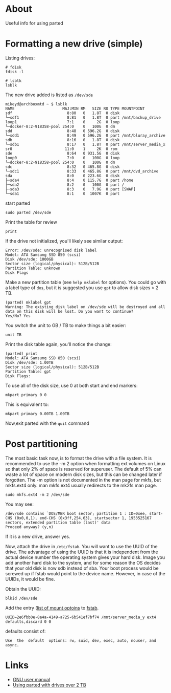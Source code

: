 # About

Useful info for using parted

# Formatting a new drive (simple)

Listing drives:

```
# fdisk
fdisk -l 

# lsblk
lsblk
```

The new drive added is listed as `/dev/sde`

```
mikeyd@archboxmtd ~ $ lsblk
NAME                     MAJ:MIN RM   SIZE RO TYPE MOUNTPOINT
sdf                        8:80   0   1.8T  0 disk 
└─sdf1                     8:81   0   1.8T  0 part /mnt/backup_drive
loop1                      7:1    0     2G  0 loop 
└─docker-8:2-918358-pool 254:0    0   100G  0 dm   
sdd                        8:48   0 596.2G  0 disk 
└─sdd1                     8:49   0 596.2G  0 part /mnt/bluray_archive
sdb                        8:16   0   1.8T  0 disk 
└─sdb1                     8:17   0   1.8T  0 part /mnt/server_media_x
sr0                       11:0    1     2K  0 rom  
sde                        8:64   0 931.5G  0 disk 
loop0                      7:0    0   100G  0 loop 
└─docker-8:2-918358-pool 254:0    0   100G  0 dm   
sdc                        8:32   0 465.8G  0 disk 
└─sdc1                     8:33   0 465.8G  0 part /mnt/dvd_archive
sda                        8:0    0 223.6G  0 disk 
├─sda4                     8:4    0 115.7G  0 part /home
├─sda2                     8:2    0   100G  0 part /
├─sda3                     8:3    0   7.9G  0 part [SWAP]
└─sda1                     8:1    0  1007K  0 part 
```

start parted
```
sudo parted /dev/sde
```

Print the table for review
```
print
```

If the drive not initialized, you'll likely see similar output:
```
Error: /dev/sde: unrecognised disk label
Model: ATA Samsung SSD 850 (scsi)                                         
Disk /dev/sde: 1000GB
Sector size (logical/physical): 512B/512B
Partition Table: unknown
Disk Flags
```

Make a new partition table (see `help mklabel` for options). 
You could go with a label type of `dos`, but it is suggested you use `gpt` to allow disk sizes > 2 TB.

```
(parted) mklabel gpt
Warning: The existing disk label on /dev/sde will be destroyed and all data on this disk will be lost. Do you want to continue?
Yes/No? Yes 
```

You switch the unit to GB / TB to make things a bit easier:
```
unit TB
```

Print the disk table again, you'll notice the change:
```
(parted) print                                                            
Model: ATA Samsung SSD 850 (scsi)
Disk /dev/sde: 1.00TB
Sector size (logical/physical): 512B/512B
Partition Table: gpt
Disk Flags: 
```


To use all of the disk size, use 0 at both start and end markers:
```
mkpart primary 0 0
```

This is equivalent to:
```
mkpart primary 0.00TB 1.00TB
```

Now,exit parted with the `quit` command

# Post partitioning

The most basic task now, is to format the drive with a file system. It is recommended to use the -m 2 option when 
formatting ext volumes on Linux so that only 2% of space is reserved for superuser. The default of 
5% can waste a lot of space on modern disk sizes, but this can be changed later if forgotten. 
The -m option is not documented in the man page for mkfs, but mkfs.ext4 only. man mkfs.ext4 usually 
redirects to the mk2fs man page.

```
sudo mkfs.ext4 -m 2 /dev/sde
```

You may see:
```
/dev/sde contains `DOS/MBR boot sector; partition 1 : ID=0xee, start-CHS (0x0,0,1), end-CHS (0x3ff,254,63), startsector 1, 1953525167 sectors, extended partition table (last)' data
Proceed anyway? (y,n) 
```

If it is a new drive, answer yes.

Now, attach the drive in `/etc/fstab`. You will want to use the UUID of the drive. The advantage of using the 
UUID is that it is independent from the actual device number the operating system gives your hard disk. 
Image you add another hard disk to the system, and for some reason the OS decides that your old disk is now 
sdb instead of sba. Your boot process would be screwed up if fstab would point to the device name. However, 
in case of the UUIDs, it would be fine.

Obtain the UUID:
```
blkid /dev/sde
```

Add the entry ([list of mount optoins](http://man7.org/linux/man-pages/man8/mount.8.html#FILESYSTEM-INDEPENDENT_MOUNT%20OPTIONS) to [fstab](https://wiki.archlinux.org/index.php/Fstab).
```
UUID=2e6fbb0e-8a4a-4149-a725-6b541ef7bf74 /mnt/server_media_y ext4 defaults,discard 0 0
```

defaults consist of:
```
Use  the  default  options: rw, suid, dev, exec, auto, nouser, and async.
```
# Links

* [GNU user manual](https://www.gnu.org/software/parted/manual/parted.html)
* [Using parted with drives over 2 TB](https://www.cyberciti.biz/tips/fdisk-unable-to-create-partition-greater-2tb.html)
